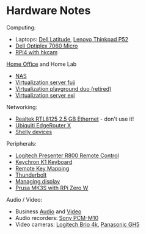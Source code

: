 # Hardware Notes

Computing:

* Laptops: [Dell Latitude](latitude.html), [Lenovo Thinkpad P52](thinkpad.html)
* [Dell Optiplex 7060 Micro](optiplex7060micro.html)
* [RPi4 with hkcam](rpi4-hkcam.html)

[Home Office](/2021/01/01/home-office.html) and Home Lab

* [NAS](nas/)
* [Virtualization server fuji](fuji/)
* [Virtualization playground duo (retired)](duo/)
* [Virtualization server exi](exi/)

Networking:

* [Realtek RTL8125 2.5 GB Ethernet](network-r8125.html) - don't use it!
* [Ubiquiti EdgeRouter X](ubiquiti.html)
* [Shelly devices](shelly/)

Peripherals:
* [Logitech Presenter R800 Remote Control](remote.html)
* [Keychron K1 Keyboard](keyboard.html)
* [Remote Key Mapping](remote.html)
* [Thunderbolt](thunderbolt.html)
* [Managing display](display.html)
* [Prusa MK3S with RPi Zero W](prusa-mk3s-rpi0w/)

Audio / Video:

* Business [Audio](business-audio.html) and [Video](business-video.html)
* Audio recorders: [Sony PCM-M10](sony-pcm-m10.html)
* Video cameras: [Logitech Brio 4k](brio.html),
[Panasonic GH5](panasonic-gh5.html)
